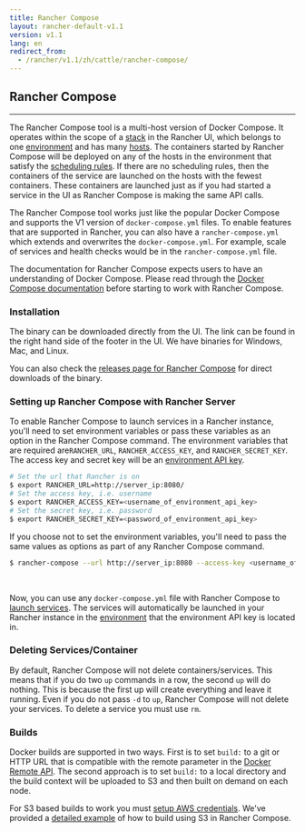 ```yaml
---
title: Rancher Compose
layout: rancher-default-v1.1
version: v1.1
lang: en
redirect_from:
  - /rancher/v1.1/zh/cattle/rancher-compose/
---
```


## Rancher Compose
---

The Rancher Compose tool is a multi-host version of Docker Compose. It operates within the scope of a [stack]({{site.baseurl}}/rancher/{{page.version}}/{{page.lang}}/cattle/stacks/) in the Rancher UI, which belongs to one [environment]({{site.baseurl}}/rancher/{{page.version}}/{{page.lang}}/environments/) and has many [hosts]({{site.baseurl}}/rancher/{{page.version}}/{{page.lang}}/hosts/). The containers started by Rancher Compose will be deployed on any of the hosts in the environment that satisfy the [scheduling rules]({{site.baseurl}}/rancher/{{page.version}}/{{page.lang}}/cattle/scheduling/). If there are no scheduling rules, then the containers of the service are launched on the hosts with the fewest containers. These containers are launched just as if you had started a service in the UI as Rancher Compose is making the same API calls.

The Rancher Compose tool works just like the popular Docker Compose and supports the V1 version of  `docker-compose.yml` files. To enable features that are supported in Rancher, you can also have a `rancher-compose.yml` which extends and overwrites the `docker-compose.yml`. For example, scale of services and health checks would be in the `rancher-compose.yml` file.

The documentation for Rancher Compose expects users to have an understanding of Docker Compose. Please read through the [Docker Compose documentation](https://docs.docker.com/compose/) before starting to work with Rancher Compose.

### Installation

The binary can be downloaded directly from the UI. The link can be found in the right hand side of the footer in the UI. We have binaries for Windows, Mac, and Linux.

You can also check the [releases page for Rancher Compose](https://github.com/rancher/rancher-compose/releases) for direct downloads of the binary.

### Setting up Rancher Compose with Rancher Server

To enable Rancher Compose to launch services in a Rancher instance, you'll need to set environment variables or pass these variables as an option in the Rancher Compose command. The environment variables that are required are`RANCHER_URL`, `RANCHER_ACCESS_KEY`, and `RANCHER_SECRET_KEY`. The access key and secret key will be an [environment API key]({{site.baseurl}}/rancher/{{page.version}}/{{page.lang}}/api/api-keys/).

```bash
# Set the url that Rancher is on
$ export RANCHER_URL=http://server_ip:8080/
# Set the access key, i.e. username
$ export RANCHER_ACCESS_KEY=<username_of_environment_api_key>
# Set the secret key, i.e. password
$ export RANCHER_SECRET_KEY=<password_of_environment_api_key>
```

If you choose not to set the environment variables, you'll need to pass the same values as options as part of any Rancher Compose command.

```bash
$ rancher-compose --url http://server_ip:8080 --access-key <username_of_environment_api_key> --secret-key <password_of_environment_api_key> up
```

<br>

Now, you can use any `docker-compose.yml` file with Rancher Compose to [launch services]({{site.baseurl}}/rancher/{{page.version}}/{{page.lang}}/cattle/adding-services/#adding-services-with-rancher-compose). The services will automatically be launched in your Rancher instance in the [environment]({{site.baseurl}}/rancher/{{page.version}}/{{page.lang}}/environments/) that the environment API key is located in.

### Deleting Services/Container

By default, Rancher Compose will not delete containers/services.  This means that if you do two `up` commands in a row, the second `up` will do nothing.  This is because the first up will create everything and leave it running.  Even if you do not pass `-d` to `up`, Rancher Compose will not delete your services.  To delete a service you must use `rm`.

### Builds

Docker builds are supported in two ways.  First is to set `build:` to a git or HTTP URL that is compatible with the remote parameter in the [Docker Remote API](https://docs.docker.com/reference/api/docker_remote_api_v1.18/#build-image-from-a-dockerfile).  The second approach is to set `build:` to a local directory and the build context will be uploaded to S3 and then built on demand on each node.

For S3 based builds to work you must [setup AWS credentials](https://github.com/aws/aws-sdk-go/#configuring-credentials). We've provided a [detailed example]({{site.baseurl}}/rancher/{{page.version}}/{{page.lang}}/cattle/rancher-compose/build/) of how to build using S3 in Rancher Compose.

